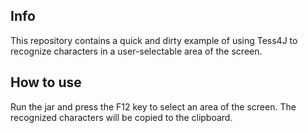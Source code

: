 ## Info

This repository contains a quick and dirty example of using Tess4J to recognize characters in a user-selectable area of the screen.

## How to use

Run the jar and press the F12 key to select an area of the screen. The recognized characters will be copied to the clipboard.
